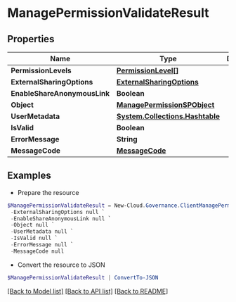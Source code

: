 # ManagePermissionValidateResult
## Properties

Name | Type | Description | Notes
------------ | ------------- | ------------- | -------------
**PermissionLevels** | [**PermissionLevel[]**](PermissionLevel.md) |  | [optional] 
**ExternalSharingOptions** | [**ExternalSharingOptions**](ExternalSharingOptions.md) |  | [optional] 
**EnableShareAnonymousLink** | **Boolean** |  | [optional] 
**Object** | [**ManagePermissionSPObject**](ManagePermissionSPObject.md) |  | [optional] 
**UserMetadata** | [**System.Collections.Hashtable**](UserInfo.md) |  | [optional] 
**IsValid** | **Boolean** |  | [optional] 
**ErrorMessage** | **String** |  | [optional] 
**MessageCode** | [**MessageCode**](MessageCode.md) |  | [optional] 

## Examples

- Prepare the resource
```powershell
$ManagePermissionValidateResult = New-Cloud.Governance.ClientManagePermissionValidateResult  -PermissionLevels null `
 -ExternalSharingOptions null `
 -EnableShareAnonymousLink null `
 -Object null `
 -UserMetadata null `
 -IsValid null `
 -ErrorMessage null `
 -MessageCode null
```

- Convert the resource to JSON
```powershell
$ManagePermissionValidateResult | ConvertTo-JSON
```

[[Back to Model list]](../README.md#documentation-for-models) [[Back to API list]](../README.md#documentation-for-api-endpoints) [[Back to README]](../README.md)

